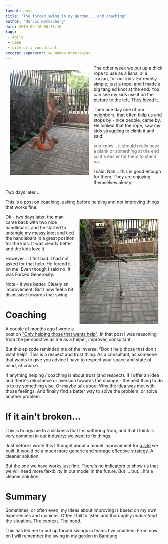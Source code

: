 ```yaml
---
layout: post
title: "The forced swing in my garden... and coaching"
author: "Marcus Hammarberg"
date: 2015-09-16 08:36:16
tags:
 - Agile
 - Lean
 - Life of a consultant
excerpt_separator: <a name='more'></a>
---
```


<img src="/img/theliana.jpg" style="float:left;padding:15px" width="50%">
The other week we put up a thick rope to use as a liana, al á Trazan, for our kids. Extremely simple; just a rope, and I made a big tangled knot at the end. You can see my kids use it on the picture to the left. They loved it.

Then one day one of our neighbors, that often help us and stops by - nice people, came by. He looked that the rope, saw my kids struggling to climb it and said:

<blockquote>you know... it should really have a plank or something at the end so it's easier for them to stand on.</blockquote>

I said: Nah... this is good enough for them. They are enjoying themselves plenty.

Two days later ...

This is a post on coaching, asking before helping and not improving things that works fine.
<a name='more'></a>

<img src="/img/theforcedswing.jpg" style="float:right;padding:15px" width="50%">
Ok - two days later, the man came back with two nice handlebars, and he started to untangle my messy knot and tied the handlebars in a great position for the kids. It was clearly better and the kids love it.

However ... I felt bad. I had not asked for that help. He forced it on me. Even though I said no. It was Forced Generosity.

Note - it was better. Clearly an improvement. But I now feel a bit dismissive towards that swing.

# Coaching
A couple of months ago I wrote a post on ["Only helping those that wants help"](http://www.marcusoft.net/2015/06/only-help-those-that-want-help.html). In that post I was reasoning from the perspective as me as a helper, improver, consultant.

But this episode reminded me of the inverse: "Don't help those that don't want help". This is a respect and trust thing. As a consultant, as someone that wants to give you advice I have to respect your space and state of mind, of course.

If anything helping / coaching is about trust (and respect). If I offer an idea and there's reluctance or aversion towards the change - the best thing to do is to try something else. Or maybe talk about Why the idea was met with those feelings. And finally find a better way to solve the problem, or solve another problem.

# If it ain't broken...
This is brings me to a sickness that I'm suffering from, and that I think is very common in our industry; we want to fix things.

Just before I wrote this I thought about a model improvement for [a site](http://www.ypkbk.id) we built. It would be a much more generic and storage effective strategy. A cleaner solution.

But the one we have works just fine. There's no indicators to show us that we will need more flexibility in our model in the future. But ... but... it's a cleaner solution.

# Summary
Sometimes, or often even, my ideas about improving is based on my own experiences and opinions. Often I fail to listen and thoroughly *understand* the situation. The context. The need.

This has led me to put up forced swings in teams I've coached. From now on I will remember the swing in my garden in Bandung.

